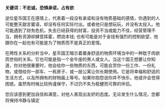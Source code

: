 **关键词：不忠诚，恐惧承诺，占有欲**

逆位星币国王在感情上，代表着一段没有承诺和没有物质基础的感情，你遇到的人可能整天甜言蜜语，却没有任何实际付出。或者他只是想玩玩，并没有太投入。他可能遇到了财务危机，失去已经获得的财富，投资不当或能力不佳，经营管理不当，拥有资源却肆意挥霍，燃烧本钱; 也有可能是对于金钱有强烈的控制欲望，他跟你在一起也有可能是为了物质而不是真正的爱情。

在两性关系的分析当中，星币国王暗示着置身舒适的物质环境当中的一种耽于肉欲而世俗的关系。它也可能是指一个金牛座的男人或女人。当这个国王想要让你知道，你对他很重要时，他会给你一些物质的东西，可能会赏你一份工作、一份礼物，或借给你一部车、一栋房子、或一层公寓让你长期使用。它是将幸福和舒适的生活方式，以及所拥有的财物画上等号。如果你抱怨说你并不快乐，他或许会觉得困惑。虽然有时候比较拘谨保守，不过仍不失为稳健而可靠的伴侣。

您应该感到更加自信和满意，对他人表现出友好的态度。无论发生什么情况，您都将保持冷静与镇定